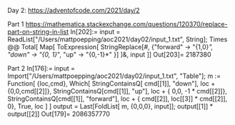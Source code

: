 Day 2: https://adventofcode.com/2021/day/2

Part 1
https://mathematica.stackexchange.com/questions/120370/replace-part-on-string-in-list
In[202]:= input = ReadList["/Users/mattpoepping/aoc2021/day02/input_1.txt", String];
Times @@ Total[  Map[ ToExpression[ StringReplace[#, {"forward" -> "{1,0}*", "down" -> "{0, 1}*", "up" -> "{0,-1}*" }] ]&, input ]] 
Out[203]= 2187380

Part 2
In[176]:= input = Import["/Users/mattpoepping/aoc2021/day02/input_1.txt", "Table"];
m := Function[ {loc,cmd},  Which[ 
StringContainsQ[ cmd[[1]], "down"], loc + {0,0,cmd[[2]]},
StringContainsQ[cmd[[1]], "up"], loc + { 0,0, -1 * cmd[[2]]},
StringContainsQ[cmd[[1]], "forward"], loc + { cmd[[2]], loc[[3]] * cmd[[2]], 0},
True, loc
]
]
output = Last[FoldList[ m, {0,0,0}, input]];
output[[1]] * output[[2]]
Out[179]= 2086357770
